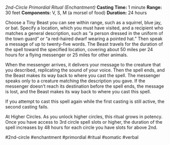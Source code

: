 *2nd-Circle Primordial Ritual (Enchantment)*
**Casting Time:** 1 minute
**Range:** 30 feet
**Components:** V, S, M (a morsel of food)
**Duration:** 24 hours

Choose a Tiny Beast you can see within range, such as a squirrel, blue jay, or bat. Specify a location, which you must have visited, and a recipient who matches a general description, such as “a person dressed in the uniform of the town guard” or “a red-haired dwarf wearing a pointed hat.” Then speak a message of up to twenty-five words. The Beast travels for the duration of the spell toward the specified location, covering about 50 miles per 24 hours for a flying messenger or 25 miles for other animals.

When the messenger arrives, it delivers your message to the creature that you described, replicating the sound of your voice. Then the spell ends, and the Beast makes its way back to where you cast the spell. The messenger speaks only to a creature matching the description you gave. If the messenger doesn’t reach its destination before the spell ends, the message is lost, and the Beast makes its way back to where you cast this spell.

If you attempt to cast this spell again while the first casting is still active, the second casting fails.

At Higher Circles. As you unlock higher circles, this ritual grows in potency. Once you have access to 3rd circle spell slots or higher, the duration of the spell increases by 48 hours for each circle you have slots for above 2nd.

#2nd-circle #enchantment #primordial #ritual #somatic #verbal
